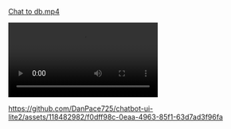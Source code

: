 [Chat to db.mp4](demos/Chat%20to%20db.mp4)

![Chat to db](demos/Chat%20to%20db.mp4)


https://github.com/DanPace725/chatbot-ui-lite2/assets/118482982/f0dff98c-0eaa-4963-85f1-63d7ad3f96fa

